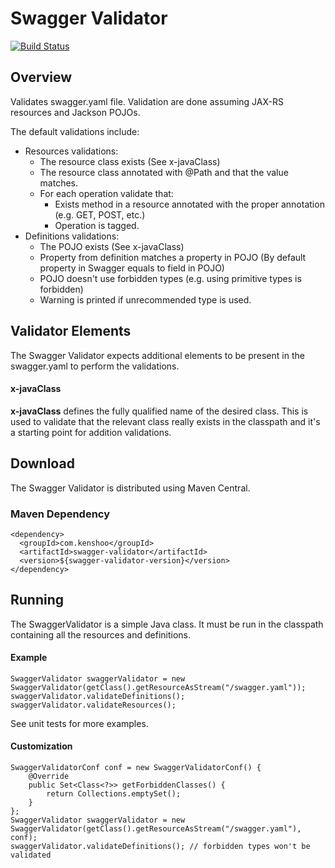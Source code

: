 # Swagger Validator
[![Build Status](https://travis-ci.org/kenshoo/swagger-validator.svg?branch=master)](https://travis-ci.org/kenshoo/swagger-validator)

## Overview
Validates swagger.yaml file.
Validation are done assuming JAX-RS resources and Jackson POJOs.

The default validations include:
- Resources validations:
  - The resource class exists (See x-javaClass)
  - The resource class annotated with @Path and that the value matches.
  - For each operation validate that:
    - Exists method in a resource annotated with the proper annotation (e.g. GET, POST, etc.)
    - Operation is tagged.
- Definitions validations:
  -  The POJO exists (See x-javaClass)
  -  Property from definition matches a property in POJO (By default property in Swagger equals to field in POJO)
  -  POJO doesn't use forbidden types (e.g. using primitive types is forbidden)
  -  Warning is printed if unrecommended type is used.

## Validator Elements
The Swagger Validator expects additional elements to be present in the swagger.yaml to perform the validations.
#### x-javaClass
**x-javaClass** defines the fully qualified name of the desired class. This is used to validate that the relevant class really exists in the classpath and it's a starting point for addition validations.

## Download
The Swagger Validator is distributed using Maven Central.

### Maven Dependency
```
<dependency>
  <groupId>com.kenshoo</groupId>
  <artifactId>swagger-validator</artifactId>
  <version>${swagger-validator-version}</version>
</dependency>
```

## Running 
The SwaggerValidator is a simple Java class. It must be run in the classpath containing all the resources and definitions. 

#### Example
```
SwaggerValidator swaggerValidator = new SwaggerValidator(getClass().getResourceAsStream("/swagger.yaml"));
swaggerValidator.validateDefinitions();
swaggerValidator.validateResources();
```
See unit tests for more examples.

#### Customization
```
SwaggerValidatorConf conf = new SwaggerValidatorConf() {
    @Override
    public Set<Class<?>> getForbiddenClasses() {
        return Collections.emptySet();
    }
};
SwaggerValidator swaggerValidator = new SwaggerValidator(getClass().getResourceAsStream("/swagger.yaml"), conf);
swaggerValidator.validateDefinitions(); // forbidden types won't be validated
```
